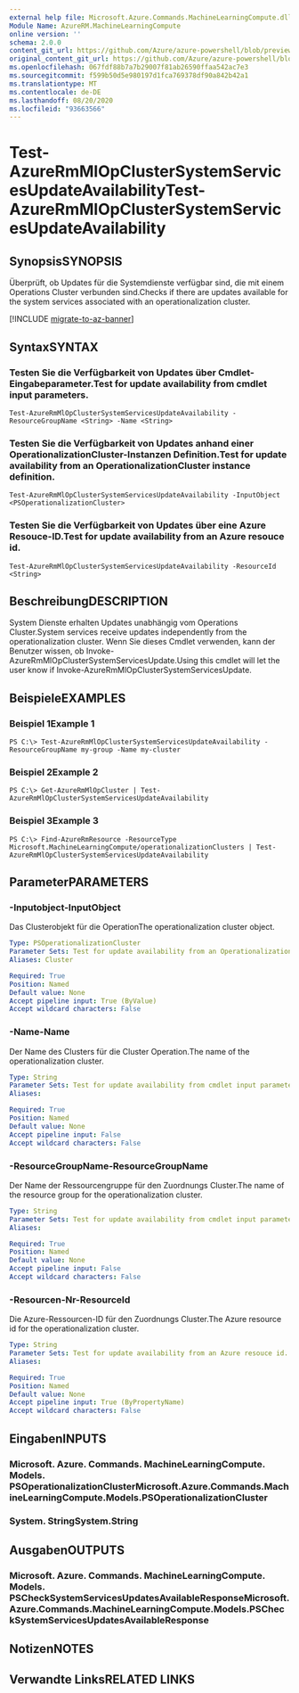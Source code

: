 ```yaml
---
external help file: Microsoft.Azure.Commands.MachineLearningCompute.dll-Help.xml
Module Name: AzureRM.MachineLearningCompute
online version: ''
schema: 2.0.0
content_git_url: https://github.com/Azure/azure-powershell/blob/preview/src/ResourceManager/MachineLearningCompute/Commands.MachineLearningCompute/help/Test-AzureRmMlOpClusterSystemServicesUpdateAvailability.md
original_content_git_url: https://github.com/Azure/azure-powershell/blob/preview/src/ResourceManager/MachineLearningCompute/Commands.MachineLearningCompute/help/Test-AzureRmMlOpClusterSystemServicesUpdateAvailability.md
ms.openlocfilehash: 067fdf88b7a7b29007f81ab26590ffaa542ac7e3
ms.sourcegitcommit: f599b50d5e980197d1fca769378df90a842b42a1
ms.translationtype: MT
ms.contentlocale: de-DE
ms.lasthandoff: 08/20/2020
ms.locfileid: "93663566"
---
```

# <span data-ttu-id="6cab4-101">Test-AzureRmMlOpClusterSystemServicesUpdateAvailability</span><span class="sxs-lookup"><span data-stu-id="6cab4-101">Test-AzureRmMlOpClusterSystemServicesUpdateAvailability</span></span>

## <span data-ttu-id="6cab4-102">Synopsis</span><span class="sxs-lookup"><span data-stu-id="6cab4-102">SYNOPSIS</span></span>
<span data-ttu-id="6cab4-103">Überprüft, ob Updates für die Systemdienste verfügbar sind, die mit einem Operations Cluster verbunden sind.</span><span class="sxs-lookup"><span data-stu-id="6cab4-103">Checks if there are updates available for the system services associated with an operationalization cluster.</span></span>

[!INCLUDE [migrate-to-az-banner](../../includes/migrate-to-az-banner.md)]

## <span data-ttu-id="6cab4-104">Syntax</span><span class="sxs-lookup"><span data-stu-id="6cab4-104">SYNTAX</span></span>

### <span data-ttu-id="6cab4-105">Testen Sie die Verfügbarkeit von Updates über Cmdlet-Eingabeparameter.</span><span class="sxs-lookup"><span data-stu-id="6cab4-105">Test for update availability from cmdlet input parameters.</span></span>
```
Test-AzureRmMlOpClusterSystemServicesUpdateAvailability -ResourceGroupName <String> -Name <String>
```

### <span data-ttu-id="6cab4-106">Testen Sie die Verfügbarkeit von Updates anhand einer OperationalizationCluster-Instanzen Definition.</span><span class="sxs-lookup"><span data-stu-id="6cab4-106">Test for update availability from an OperationalizationCluster instance definition.</span></span>
```
Test-AzureRmMlOpClusterSystemServicesUpdateAvailability -InputObject <PSOperationalizationCluster>
```

### <span data-ttu-id="6cab4-107">Testen Sie die Verfügbarkeit von Updates über eine Azure Resouce-ID.</span><span class="sxs-lookup"><span data-stu-id="6cab4-107">Test for update availability from an Azure resouce id.</span></span>
```
Test-AzureRmMlOpClusterSystemServicesUpdateAvailability -ResourceId <String>
```

## <span data-ttu-id="6cab4-108">Beschreibung</span><span class="sxs-lookup"><span data-stu-id="6cab4-108">DESCRIPTION</span></span>
<span data-ttu-id="6cab4-109">System Dienste erhalten Updates unabhängig vom Operations Cluster.</span><span class="sxs-lookup"><span data-stu-id="6cab4-109">System services receive updates independently from the operationalization cluster.</span></span> <span data-ttu-id="6cab4-110">Wenn Sie dieses Cmdlet verwenden, kann der Benutzer wissen, ob Invoke-AzureRmMlOpClusterSystemServicesUpdate.</span><span class="sxs-lookup"><span data-stu-id="6cab4-110">Using this cmdlet will let the user know if Invoke-AzureRmMlOpClusterSystemServicesUpdate.</span></span>

## <span data-ttu-id="6cab4-111">Beispiele</span><span class="sxs-lookup"><span data-stu-id="6cab4-111">EXAMPLES</span></span>

### <span data-ttu-id="6cab4-112">Beispiel 1</span><span class="sxs-lookup"><span data-stu-id="6cab4-112">Example 1</span></span>
```
PS C:\> Test-AzureRmMlOpClusterSystemServicesUpdateAvailability -ResourceGroupName my-group -Name my-cluster
```

### <span data-ttu-id="6cab4-113">Beispiel 2</span><span class="sxs-lookup"><span data-stu-id="6cab4-113">Example 2</span></span>
```
PS C:\> Get-AzureRmMlOpCluster | Test-AzureRmMlOpClusterSystemServicesUpdateAvailability
```

### <span data-ttu-id="6cab4-114">Beispiel 3</span><span class="sxs-lookup"><span data-stu-id="6cab4-114">Example 3</span></span>
```
PS C:\> Find-AzureRmResource -ResourceType Microsoft.MachineLearningCompute/operationalizationClusters | Test-AzureRmMlOpClusterSystemServicesUpdateAvailability
```

## <span data-ttu-id="6cab4-115">Parameter</span><span class="sxs-lookup"><span data-stu-id="6cab4-115">PARAMETERS</span></span>

### <span data-ttu-id="6cab4-116">-Inputobject</span><span class="sxs-lookup"><span data-stu-id="6cab4-116">-InputObject</span></span>
<span data-ttu-id="6cab4-117">Das Clusterobjekt für die Operation</span><span class="sxs-lookup"><span data-stu-id="6cab4-117">The operationalization cluster object.</span></span>

```yaml
Type: PSOperationalizationCluster
Parameter Sets: Test for update availability from an OperationalizationCluster instance definition.
Aliases: Cluster

Required: True
Position: Named
Default value: None
Accept pipeline input: True (ByValue)
Accept wildcard characters: False
```

### <span data-ttu-id="6cab4-118">-Name</span><span class="sxs-lookup"><span data-stu-id="6cab4-118">-Name</span></span>
<span data-ttu-id="6cab4-119">Der Name des Clusters für die Cluster Operation.</span><span class="sxs-lookup"><span data-stu-id="6cab4-119">The name of the operationalization cluster.</span></span>

```yaml
Type: String
Parameter Sets: Test for update availability from cmdlet input parameters.
Aliases: 

Required: True
Position: Named
Default value: None
Accept pipeline input: False
Accept wildcard characters: False
```

### <span data-ttu-id="6cab4-120">-ResourceGroupName</span><span class="sxs-lookup"><span data-stu-id="6cab4-120">-ResourceGroupName</span></span>
<span data-ttu-id="6cab4-121">Der Name der Ressourcengruppe für den Zuordnungs Cluster.</span><span class="sxs-lookup"><span data-stu-id="6cab4-121">The name of the resource group for the operationalization cluster.</span></span>

```yaml
Type: String
Parameter Sets: Test for update availability from cmdlet input parameters.
Aliases: 

Required: True
Position: Named
Default value: None
Accept pipeline input: False
Accept wildcard characters: False
```

### <span data-ttu-id="6cab4-122">-Resourcen-Nr</span><span class="sxs-lookup"><span data-stu-id="6cab4-122">-ResourceId</span></span>
<span data-ttu-id="6cab4-123">Die Azure-Ressourcen-ID für den Zuordnungs Cluster.</span><span class="sxs-lookup"><span data-stu-id="6cab4-123">The Azure resource id for the operationalization cluster.</span></span>

```yaml
Type: String
Parameter Sets: Test for update availability from an Azure resouce id.
Aliases: 

Required: True
Position: Named
Default value: None
Accept pipeline input: True (ByPropertyName)
Accept wildcard characters: False
```

## <span data-ttu-id="6cab4-124">Eingaben</span><span class="sxs-lookup"><span data-stu-id="6cab4-124">INPUTS</span></span>

### <span data-ttu-id="6cab4-125">Microsoft. Azure. Commands. MachineLearningCompute. Models. PSOperationalizationCluster</span><span class="sxs-lookup"><span data-stu-id="6cab4-125">Microsoft.Azure.Commands.MachineLearningCompute.Models.PSOperationalizationCluster</span></span>
### <span data-ttu-id="6cab4-126">System. String</span><span class="sxs-lookup"><span data-stu-id="6cab4-126">System.String</span></span>


## <span data-ttu-id="6cab4-127">Ausgaben</span><span class="sxs-lookup"><span data-stu-id="6cab4-127">OUTPUTS</span></span>

### <span data-ttu-id="6cab4-128">Microsoft. Azure. Commands. MachineLearningCompute. Models. PSCheckSystemServicesUpdatesAvailableResponse</span><span class="sxs-lookup"><span data-stu-id="6cab4-128">Microsoft.Azure.Commands.MachineLearningCompute.Models.PSCheckSystemServicesUpdatesAvailableResponse</span></span>


## <span data-ttu-id="6cab4-129">Notizen</span><span class="sxs-lookup"><span data-stu-id="6cab4-129">NOTES</span></span>

## <span data-ttu-id="6cab4-130">Verwandte Links</span><span class="sxs-lookup"><span data-stu-id="6cab4-130">RELATED LINKS</span></span>

